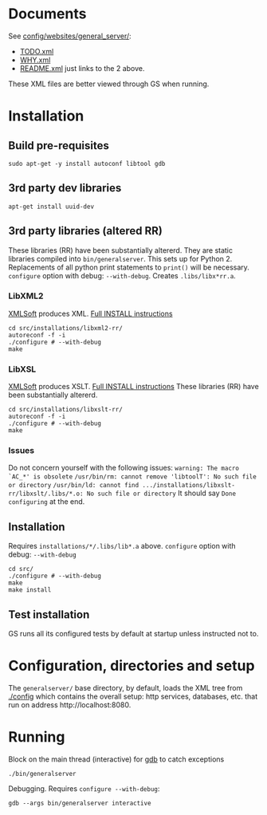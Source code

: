 # Documents
See	[config/websites/general_server/](config/websites/general_server/):
 * [TODO.xml](config/websites/general_server/TODO.xml)
 * [WHY.xml](config/websites/general_server/WHY.xml)
 * [README.xml](config/websites/general_server/README.xml) just links to the 2 above.

These XML files are better viewed through GS when running.

# Installation
## Build pre-requisites
```sudo apt-get -y install autoconf libtool gdb```

## 3rd party dev libraries
```apt-get install uuid-dev```

## 3rd party libraries (altered RR)
These libraries (RR) have been substantially altererd. They are static libraries compiled into `bin/generalserver`.
This sets up for Python 2. Replacements of all python print statements to `print()` will be necessary.
`configure` option with debug: `--with-debug`.
Creates `.libs/libx*rr.a`.

### LibXML2
[XMLSoft](http://xmlsoft.org/) produces XML.
[Full INSTALL instructions](src/installations/libxml2-rr/INSTALL)
```
cd src/installations/libxml2-rr/
autoreconf -f -i
./configure # --with-debug
make
```

### LibXSL
[XMLSoft](http://xmlsoft.org/XSLT/) produces XSLT.
[Full INSTALL instructions](src/installations/libxslt-rr/INSTALL)
These libraries (RR) have been substantially altererd.
```
cd src/installations/libxslt-rr/
autoreconf -f -i
./configure # --with-debug
make
```

### Issues
Do not concern yourself with the following issues:
```warning: The macro `AC_*' is obsolete```
```/usr/bin/rm: cannot remove 'libtoolT': No such file or directory```
```/usr/bin/ld: cannot find .../installations/libxslt-rr/libxslt/.libs/*.o: No such file or directory```
It should say `Done configuring` at the end.

## Installation
Requires `installations/*/.libs/lib*.a` above.
`configure` option with debug: `--with-debug`
```
cd src/
./configure # --with-debug
make
make install
```

## Test installation
GS runs all its configured tests by default at startup unless instructed not to.

# Configuration, directories and setup
The `generalserver/` base directory, by default, loads the XML tree from
[./config](config) which contains the overall setup: http services, databases, etc.
that run on address http://localhost:8080.

# Running
Block on the main thread (interactive) for [gdb](https://en.wikipedia.org/wiki/GNU_Debugger) to catch exceptions
```
./bin/generalserver
```
Debugging. Requires `configure --with-debug`:
```
gdb --args bin/generalserver interactive
```

